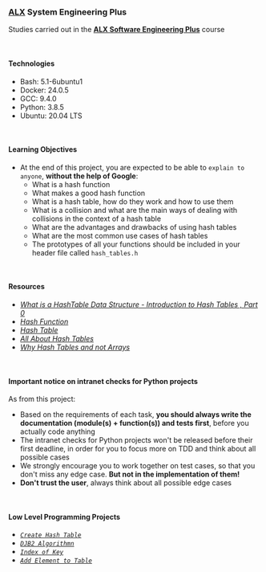 ### [ALX](https://www.alxafrica.com/) System Engineering Plus

Studies carried out in the **[ALX Software Engineering Plus](https://www.alxafrica.com/software-engineering-plus/)** course

<br />

#### Technologies

* Bash:     5.1-6ubuntu1
* Docker:   24.0.5
* GCC:      9.4.0
* Python:   3.8.5
* Ubuntu:   20.04 LTS

<br />

#### Learning Objectives

* At the end of this project, you are expected to be able to `explain to anyone`, **without the help of Google**:
    * What is a hash function
    * What makes a good hash function
    * What is a hash table, how do they work and how to use them
    * What is a collision and what are the main ways of dealing with collisions in the context of a hash table
    * What are the advantages and drawbacks of using hash tables
    * What are the most common use cases of hash tables
    * The prototypes of all your functions should be included in your header file called `hash_tables.h`

<br />

#### Resources

* _[What is a HashTable Data Structure - Introduction to Hash Tables , Part 0](https://www.youtube.com/watch?v=MfhjkfocRR0)_
* _[Hash Function](https://en.wikipedia.org/wiki/Hash_function)_
* _[Hash Table](https://en.wikipedia.org/wiki/Hash_table)_
* _[All About Hash Tables](https://www.digitalocean.com/community/tutorials/hash-table-in-c-plus-plus)_
* _[Why Hash Tables and not Arrays](https://stackoverflow.com/questions/31930046/what-is-a-hash-table-and-how-do-you-make-it-in-c)_

<br />

#### Important notice on intranet checks for Python projects

As from this project:

* Based on the requirements of each task, **you should always write the documentation (module(s) + function(s)) and tests first**, before you actually code anything
* The intranet checks for Python projects won't be released before their first deadline, in order for you to focus more on TDD and think about all possible cases
* We strongly encourage you to work together on test cases, so that you don't miss any edge case. **But not in the implementation of them!**
* **Don't trust the user**, always think about all possible edge cases

<br />

#### Low Level Programming Projects

* _[`Create Hash Table`](0-hash_table_create.c)_
* _[`DJB2 Algorithmn`](1-djb2.c)_
* _[`Index of Key`](2-key_index.c)_
* _[`Add Element to Table`](3-hash_table_set.c)_

<br />
